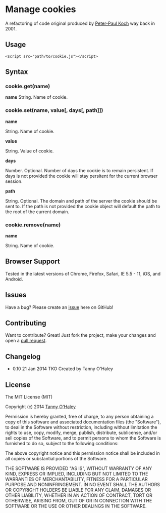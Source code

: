 # Manage cookies

A refactoring of code original produced by [Peter-Paul Koch](http://www.quirksmode.org/js/cookies.html) way back in 2001.

## Usage

    <script src="path/to/cookie.js"></script>

## Syntax
### cookie.get(name)
**name**
String. Name of cookie.

### cookie.set(name, value[, days[, path]])

**name**

String. Name of cookie.

**value**

String. Value of cookie.

**days**

Number. Optional. Number of days the cookie is to remain persistent. If days is not provided the cookie will stay persitent for the current browser session.

**path**

String. Optional. The domain and path of the server the cookie should be sent to. If the path is not provided the cookie object will default the path to the root of the current domain.

### cookie.remove(name)

**name**

String. Name of cookie.

## Browser Support

Tested in the latest versions of Chrome, Firefox, Safari, IE 5.5 - 11, iOS, and Android.

## Issues

Have a bug? Please create an [issue](https://github.com/tannyo/cookie.js/issues) here on GitHub!

## Contributing

Want to contribute? Great! Just fork the project, make your changes and open a [pull request](https://github.com/tannyo/cookie.js/pulls).

## Changelog
* 0.10 21 Jan 2014 TKO Created by Tanny O'Haley

## License

The MIT License (MIT)

Copyright (c) 2014 [Tanny O'Haley](http://tanny.ica.com)

Permission is hereby granted, free of charge, to any person obtaining a copy
of this software and associated documentation files (the "Software"), to deal
in the Software without restriction, including without limitation the rights
to use, copy, modify, merge, publish, distribute, sublicense, and/or sell
copies of the Software, and to permit persons to whom the Software is
furnished to do so, subject to the following conditions:

The above copyright notice and this permission notice shall be included in all
copies or substantial portions of the Software.

THE SOFTWARE IS PROVIDED "AS IS", WITHOUT WARRANTY OF ANY KIND, EXPRESS OR
IMPLIED, INCLUDING BUT NOT LIMITED TO THE WARRANTIES OF MERCHANTABILITY,
FITNESS FOR A PARTICULAR PURPOSE AND NONINFRINGEMENT. IN NO EVENT SHALL THE
AUTHORS OR COPYRIGHT HOLDERS BE LIABLE FOR ANY CLAIM, DAMAGES OR OTHER
LIABILITY, WHETHER IN AN ACTION OF CONTRACT, TORT OR OTHERWISE, ARISING FROM,
OUT OF OR IN CONNECTION WITH THE SOFTWARE OR THE USE OR OTHER DEALINGS IN THE
SOFTWARE.
